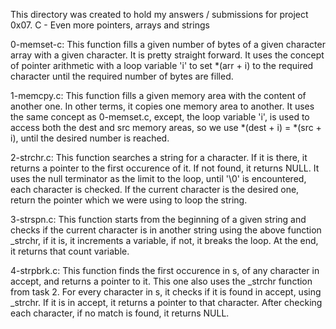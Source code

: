 This directory was created to hold my answers / submissions for project
0x07. C - Even more pointers, arrays and strings

0-memset-c: This function fills a given number of bytes of a given character
array with a given character. It is pretty straight forward. It uses the concept
of pointer arithmetic with a loop variable 'i' to set *(arr + i) to the required
character until the required number of bytes are filled.

1-memcpy.c: This function fills a given memory area with the content of another
one. In other terms, it copies one memory area to another. It uses the same
concept as 0-memset.c, except, the loop variable 'i', is used to access both
the dest and src memory areas, so we use *(dest + i) = *(src + i), until the
desired number is reached.

2-strchr.c: This function searches a string for a character. If it is there, it 
returns a pointer to the first occurence of it. If not found, it returns NULL.
It uses the null terminator as the limit to the loop, until '\0' is encountered,
each character is checked. If the current character is the desired one, return
the pointer which we were using to loop the string.

3-strspn.c: This function starts from the beginning of a given string and checks
if the current character is in another string using the above function _strchr,
if it is, it increments a variable, if not, it breaks the loop. At the end, it
returns that count variable.

4-strpbrk.c: This function finds the first occurence in s, of any character in
accept, and returns a pointer to it. This one also uses the _strchr function
from task 2. For every character in s, it checks if it is found in accept,
using _strchr. If it is in accept, it returns a pointer to that character.
After checking each character, if no match is found, it returns NULL.
